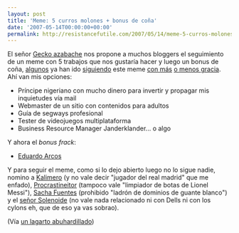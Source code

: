 ```yaml
---
layout: post
title: 'Meme: 5 curros molones + bonus de coña'
date: '2007-05-14T00:00:00+00:00'
permalink: http://resistancefutile.com/2007/05/14/meme-5-curros-molones-bonus-de-cona/
---
```

El señor <a href="http://www.elgekonegro.com/web/2007/05/11/meme-5-curros-de-ensueno-bonus-cona/">Gecko azabache</a> nos propone a muchos bloggers el seguimiento de un meme con 5 trabajos que nos gustaría hacer y luego un bonus de coña, <a href="http://alexliam.net/2007/05/11/el-meme-de-los-cinco-curros-idilicos-y-el-trabajo-de-cona/">algunos</a> ya han ido <a href="http://neok.wordpress.com/2007/05/12/meme-five-dream-jobs/">siguiendo</a> este meme <a href="http://solo.infames.org/el-meme-de-los-cinco-empleos-de-ensueno/">con más</a> <a href="http://bloqnum.com/posts/meme-cinco-trabajos-de-ensueno/">o menos gracia</a>.
Ahí van mis opciones:
<ul><li>Príncipe nigeriano con mucho dinero para invertir y propagar mis inquietudes vía mail </li><li>Webmaster de un sitio con contenidos para adultos</li><li>Guía de segways profesional</li><li>Tester de videojuegos multiplataforma</li><li>Business Resource Manager Janderklander... o algo</li></ul>
Y ahora el <em>bonus frack</em>:
<ul><li><a href="http://arcos.cc/">Eduardo Arcos</a></li></ul>

Y para seguir el meme, como si lo dejo abierto luego no lo sigue nadie, nomino a <a href="http://kalimerozone.blogspot.com/">Kalimero</a> (y no vale decir "jugador del real madrid" que me enfado), <a href="http://procrastineitor.blogspot.com/">Procrastineitor</a> (tampoco vale "limpiador de botas de Lionel Messi"), <a href="http://www.sachafuentes.com/">Sacha Fuentes</a> (prohibido "ladrón de dominios de guante blanco") y el <a href="http://www.solenoide.net/">señor Solenoide</a> (no vale nada relacionado ni con Dells ni con los cylons eh, que de eso ya vas sobrao).

(Vía <a href="http://www.elgekonegro.com/web/2007/05/11/meme-5-curros-de-ensueno-bonus-cona/">un lagarto abuhardillado</a>)

